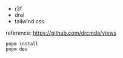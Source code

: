 - r3f
- drei
- tailwind css

reference: https://github.com/drcmda/views

```
pnpm install
pnpm dev
```